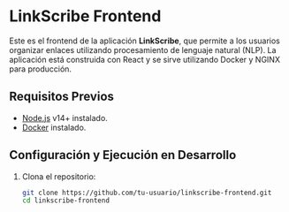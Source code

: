 # LinkScribe Frontend

Este es el frontend de la aplicación **LinkScribe**, que permite a los usuarios organizar enlaces utilizando procesamiento de lenguaje natural (NLP). La aplicación está construida con React y se sirve utilizando Docker y NGINX para producción.

## Requisitos Previos

- [Node.js](https://nodejs.org) v14+ instalado.
- [Docker](https://www.docker.com/get-started) instalado.

## Configuración y Ejecución en Desarrollo

1. Clona el repositorio:

   ```bash
   git clone https://github.com/tu-usuario/linkscribe-frontend.git
   cd linkscribe-frontend
